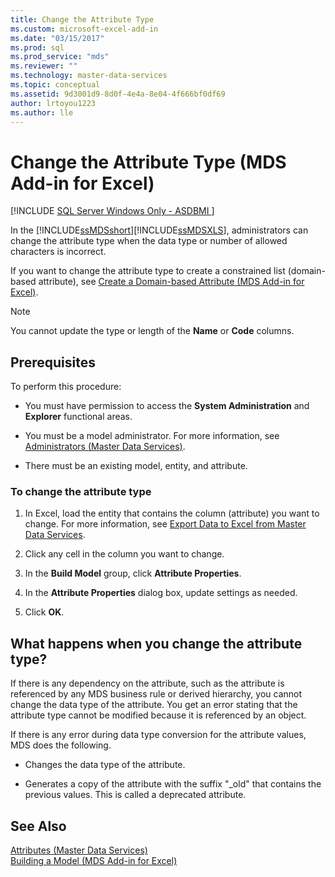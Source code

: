 ```yaml
---
title: Change the Attribute Type
ms.custom: microsoft-excel-add-in
ms.date: "03/15/2017"
ms.prod: sql
ms.prod_service: "mds"
ms.reviewer: ""
ms.technology: master-data-services
ms.topic: conceptual
ms.assetid: 9d3001d9-8d0f-4e4a-8e04-4f666bf0df69
author: lrtoyou1223
ms.author: lle
---
```

# Change the Attribute Type (MDS Add-in for Excel)

[!INCLUDE [SQL Server Windows Only - ASDBMI ](../../includes/applies-to-version/sql-windows-only-asdbmi.md)]

  In the [!INCLUDE[ssMDSshort](../../includes/ssmdsshort-md.md)][!INCLUDE[ssMDSXLS](../../includes/ssmdsxls-md.md)], administrators can change the attribute type when the data type or number of allowed characters is incorrect.  
  
 If you want to change the attribute type to create a constrained list (domain-based attribute), see [Create a Domain-based Attribute &#40;MDS Add-in for Excel&#41;](../../master-data-services/microsoft-excel-add-in/create-a-domain-based-attribute-mds-add-in-for-excel.md).  
  
> [!NOTE]  
>  You cannot update the type or length of the **Name** or **Code** columns.  
  
## Prerequisites  
 To perform this procedure:  
  
-   You must have permission to access the **System Administration** and **Explorer** functional areas.  
  
-   You must be a model administrator. For more information, see [Administrators &#40;Master Data Services&#41;](../../master-data-services/administrators-master-data-services.md).  
  
-   There must be an existing model, entity, and attribute.  
  
### To change the attribute type  
  
1.  In Excel, load the entity that contains the column (attribute) you want to change. For more information, see [Export Data to Excel from Master Data Services](../../master-data-services/microsoft-excel-add-in/export-data-to-excel-from-master-data-services.md).  
  
2.  Click any cell in the column you want to change.  
  
3.  In the **Build Model** group, click **Attribute Properties**.  
  
4.  In the **Attribute Properties** dialog box, update settings as needed.  
  
5.  Click **OK**.  
  
## What happens when you change the attribute type?  
 If there is any dependency on the attribute, such as the attribute is referenced by any MDS business rule or derived hierarchy, you cannot change the data type of the attribute. You get an error stating that the attribute type cannot be modified because it is referenced by an object.  
  
 If there is any error during data type conversion for the attribute values, MDS does the following.  
  
-   Changes the data type of the attribute.  
  
-   Generates a copy of the attribute with the suffix "_old" that contains the previous values. This is called a deprecated attribute.  
  
## See Also  
 [Attributes &#40;Master Data Services&#41;](../../master-data-services/attributes-master-data-services.md)   
 [Building a Model &#40;MDS Add-in for Excel&#41;](../../master-data-services/microsoft-excel-add-in/building-a-model-mds-add-in-for-excel.md)  
  
  
